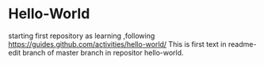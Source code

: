 # Hello-World
starting first repository as learning ,following https://guides.github.com/activities/hello-world/
This is first text in readme-edit branch of master branch in repositor hello-world.
